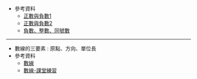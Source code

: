 - 參考資料
  - [正數與負數1](https://www.junyiacademy.org/article/7fdd866df12e40e6aa4fe3180a46298a "正數與負數1")
  - [正數與負數2](https://www.junyiacademy.org/article/ffad7d328fcb440a8c8b026b42bbfca4 "正數與負數2")
  - [負數、整數、同號數](https://www.junyiacademy.org/article/7b2d56e058bf4bcba38e4ccc0ffdd057 "負數、整數、同號數")

--- 

- 數線的三要素 : 原點、方向、單位長
- 參考資料
  - [數線](https://www.junyiacademy.org/article/a27ccb96790f4ba39a49f29bf971f538 "數線")
  - [數線-課堂練習](https://www.junyiacademy.org/article/3807e7ebc5214b5199d182008b11ca56 "數線-課堂練習")

